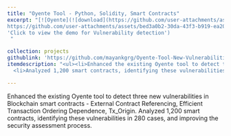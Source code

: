 ```yaml
---
title: "Oyente Tool - Python, Solidity, Smart Contracts"
excerpt: "[![Oyente](![download](https://github.com/user-attachments/assets/ad34da94-3c16-4532-8fc2-19d5e8203a2a))](
https://github.com/user-attachments/assets/bed3a0b2-30da-43f3-b919-ea206868ee2c
'Click to view the demo for Vulnerability detection')
 "

collection: projects
githublink: 'https://github.com/mayankgrg/Oyente-Tool-New-Vulnerabilities'
itemdescription: "<ul><li>Enhanced the existing Oyente tool to detect three new vulnerabilities in Blockchain smart contracts - External Contract Referencing, Efficient Transaction Ordering Dependence, Tx_Origin.</li>
  <li>Analyzed 1,200 smart contracts, identifying these vulnerabilities in 280 cases, and improving the security assessment process.</li></ul>"

---
```



Enhanced the existing Oyente tool to detect three new vulnerabilities in Blockchain smart contracts - External Contract Referencing, Efficient Transaction Ordering Dependence, Tx_Origin.
Analyzed 1,200 smart contracts, identifying these vulnerabilities in 280 cases, and improving the security assessment process.
